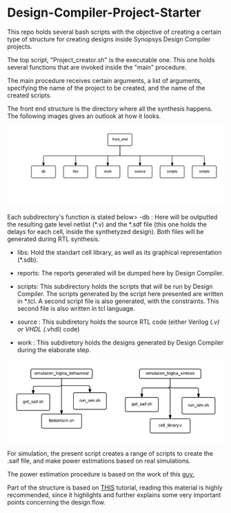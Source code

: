# Design-Compiler-Project-Starter
This repo holds several bash scripts with the objective of creating a certain type of structure for creating designs inside Synopsys Design Compiler projects.

The top script, "Project_creator.sh" is the executable one. This one holds several functions that are invoked inside the "main" procedure. 

The main procedure receives certain arguments, a list of arguments, specifying the name of the project to be created, and the name of the created scripts.

The front end structure is the directory where all the synthesis happens. The following images gives an outlook at how it looks.

![Alt text](img/Struct1.png?raw=true "Title")

Each subdirectory's function is stated below>
-db : Here will be outputted the resulting gate level netlist (*.v) and the *.sdf file (this one holds the delays for each cell, inside the synthetyzed design). Both files will be generated during RTL synthesis.


- libs: Hold the standart cell library, as well as its graphical representation (*.sdb).  

- reports: The reports generated will be dumped here by Design Compiler. 

- scripts: This subdirectory holds the scripts that will be run by Design Compiler. The scripts generated by the script here presented are written in *.tcl. A second script file is also generated, with the constraints. This second file is also written in tcl language. 

- source : This subdiretory holds the source RTL code (either Verilog (*.v) or VHDL (*.vhdl) code)

- work : This subdiretory holds the designs generated by Design Compiler during the elaborate step. 

![Alt text](img/Struct2.png?raw=true "Title")
 
For simulation, the present script creates a range of scripts to create the .saif file, and make power estimations based on real simulations.

The power estimation procedure is based on the work of this [guy.](http://www.googoolia.com/wp/2014/06/07/estimating-power-at-rtl-using-synopsys-design-compiler/)

Part of the structure is based on [THIS](http://userwww.sfsu.edu/necrc/files/synopsys%20tutorials/ASIC%20Design%20Flow%20Tutorial.pdf) tutorial, reading this material is highly recommended, since it highlights and further explains some very important points concerning the design flow.